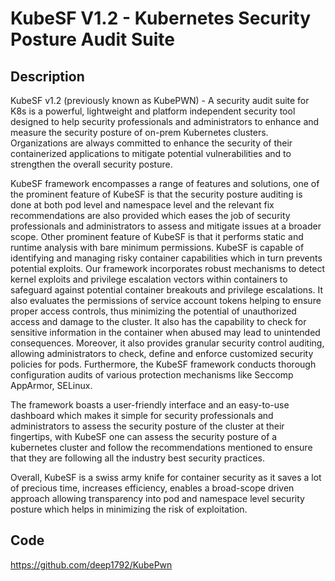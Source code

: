 # KubeSF V1.2 - Kubernetes Security Posture Audit Suite

## Description
KubeSF v1.2 (previously known as KubePWN) - A security audit suite for K8s is a powerful, lightweight and platform independent security tool designed to help security professionals and administrators to enhance and measure the security posture of on-prem Kubernetes clusters. Organizations are always committed to enhance the security of their containerized applications to mitigate potential vulnerabilities and to strengthen the overall security posture.

KubeSF framework encompasses a range of features and solutions, one of the prominent feature of KubeSF is that the security posture auditing is done at both pod level and namespace level and the relevant fix recommendations are also provided which eases the job of security professionals and administrators to assess and mitigate issues at a broader scope. Other prominent feature of KubeSF is that it performs static and runtime analysis with bare minimum permissions. KubeSF is capable of identifying and managing risky container capabilities which in turn prevents potential exploits. Our framework incorporates robust mechanisms to detect kernel exploits and privilege escalation vectors within containers to safeguard against potential container breakouts and privilege escalations. It also evaluates the permissions of service account tokens helping to ensure proper access controls, thus minimizing the potential of unauthorized access and damage to the cluster. It also has the capability to check for sensitive information in the container when abused may lead to unintended consequences. Moreover, it also provides granular security control auditing, allowing administrators to check, define and enforce customized security policies for pods. Furthermore, the KubeSF framework conducts thorough configuration audits of various protection mechanisms like Seccomp AppArmor, SELinux.

The framework boasts a user-friendly interface and an easy-to-use dashboard which makes it simple for security professionals and administrators to assess the security posture of the cluster at their fingertips, with KubeSF one can assess the security posture of a kubernetes cluster and follow the recommendations mentioned to ensure that they are following all the industry best security practices.

Overall, KubeSF is a swiss army knife for container security as it saves a lot of precious time, increases efficiency, enables a broad-scope driven approach allowing transparency into pod and namespace level security posture which helps in minimizing the risk of exploitation.

## Code
https://github.com/deep1792/KubePwn
